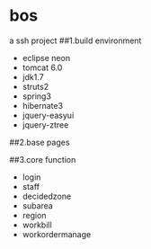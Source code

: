 # bos
a ssh project 
##1.build environment
- eclipse neon
- tomcat 6.0
- jdk1.7
- struts2
- spring3
- hibernate3
- jquery-easyui
- jquery-ztree

##2.base pages

##3.core function

- login
- staff
- decidedzone
- subarea
- region
- workbill
- workordermanage